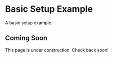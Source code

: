 # Basic Setup Example

A basic setup example.

## Coming Soon

This page is under construction. Check back soon!
